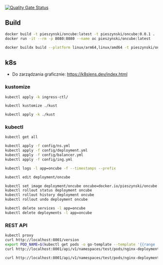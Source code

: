 
[![Quality Gate Status](https://sonarcloud.io/api/project_badges/measure?project=pieszynski_oncube&metric=alert_status)](https://sonarcloud.io/summary/new_code?id=pieszynski_oncube)

## Build 

```bash
docker build -t pieszynski/oncube:latest -t pieszynski/oncube:0.0.1 .
docker run -it --rm -p 8080:8080 --name oc pieszynski/oncube:latest

docker buildx build --platform linux/arm64,linux/amd64 -t pieszynski/oncube:latest -t pieszynski/oncube:0.0.1 . --push
```

## k8s

* Do zarządzania graficznie: https://k8slens.dev/index.html

### kustomize

```bash
kubectl apply -k ingress-ctl/

kubectl kustomize ./kust

kubectl apply -k ./kust
```

### kubectl

```bash
kubectl get all

kubectl apply -f config/ns.yml
kubectl apply -f config/deployment.yml
kubectl apply -f config/balancer.yml
kubectl apply -f config/ing.yml

kubectl logs -l app=oncube -f --timestamps --prefix

kubectl edit deployment/oncube

kubectl set image deployment/oncube oncube=docker.io/pieszynski/oncube:0.0.2 
kubectl rollout status deployment oncube
kubectl rollout history deployment oncube
kubectl rollout undo deployment oncube

kubectl delete services -l app=oncube
kubectl delete deployments -l app=oncube
```

### REST API

```bash
kubectl proxy
curl http://localhost:8001/version
export POD_NAME=$(kubectl get pods -o go-template --template '{{range .items}}{{.metadata.name}}{{"\n"}}{{end}}')
curl http://localhost:8001/api/v1/namespaces/test/pods/nginx-deployment-7c6796f5c-w6qp8/

curl http://localhost:8001/api/v1/namespaces/test/pods/nginx-deployment-7c6796f5c-w6qp8/proxy/

```
